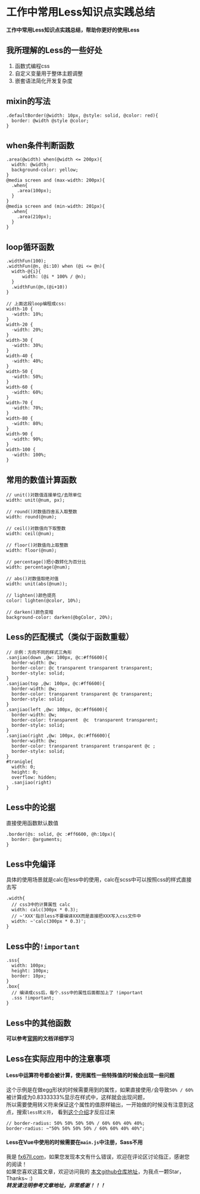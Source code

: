 # 工作中常用Less知识点实践总结
**工作中常用Less知识点实践总结，帮助你更好的使用Less**

## 我所理解的Less的一些好处
1. 函数式编程css
2. 自定义变量用于整体主题调整
3. 嵌套语法简化开发复杂度


## mixin的写法
```less
.defaultBorder(@width: 10px, @style: solid, @color: red){
  border: @width @style @color;
}
```


## when条件判断函数
```less
.area(@width) when(@width <= 200px){
  width: @width;
  background-color: yellow;
}
@media screen and (max-width: 200px){
  .when{
	.area(100px);
  }
}
@media screen and (min-width: 201px){
  .when{
	.area(210px);
  }
}
```

	
## loop循环函数
```less
.widthFun(100);
.widthFun(@n, @i:10) when (@i <= @n){
  width-@{i}{
	  width: (@i * 100% / @n);
  }
  .widthFun(@n,(@i+10))
}

// 上面这段loop编程成css:
width-10 {
  ·width: 10%;
}
width-20 {
  ·width: 20%;
}
width-30 {
  ·width: 30%;
}
width-40 {
  ·width: 40%;
}
width-50 {
  ·width: 50%;
}
width-60 {
  ·width: 60%;
}
width-70 {
  ·width: 70%;
}
width-80 {
  ·width: 80%;
}
width-90 {
  ·width: 90%;
}
width-100 {
  ·width: 100%;
}
```


## 常用的数值计算函数
```less
// unit()对数值连接单位/去除单位
width: unit(@num, px);

// round()对数值四舍五入取整数
width: round(@num);

// ceil()对数值向下取整数
width: ceil(@num);

// floor()对数值向上取整数
width: floor(@num);

// percentage()把小数转化为百分比
width: percentage(@num);

// abs()对数值取绝对值
width: unit(abs(@num));

// lighten()颜色提亮
color: lighten(@color, 10%);

// darken()颜色变暗
background-color: darken(@bgColor, 20%);
```


## Less的匹配模式（类似于函数重载）
```less
// 示例：方向不同的样式三角形
.sanjiao(down ,@w: 100px, @c:#ff6600){
  border-width: @w;
  border-color: @c transparent transparent transparent;
  border-style: solid;
}
.sanjiao(top ,@w: 100px, @c:#ff6600){
  border-width: @w;
  border-color: transparent transparent @c transparent;
  border-style: solid;
}
.sanjiao(left ,@w: 100px, @c:#ff6600){
  border-width: @w;
  border-color: transparent  @c  transparent transparent;
  border-style: solid;
}
.sanjiao(right ,@w: 100px, @c:#ff6600){
  border-width: @w;
  border-color: transparent transparent transparent @c ;
  border-style: solid;
}
#tranigle{
  width: 0;
  height: 0;
  overflow: hidden;
  .sanjiao(right)
}
```


## Less中的论据
直接使用函数默认数值
```less
.border(@s: solid, @c :#ff6600, @h:10px){
  border: @arguments;
}
```


## Less中免编译
具体的使用场景就是calc在less中的使用，calc在scss中可以按照css的样式直接去写
```less
.width{
  // css3中的计算属性 calc
  width: calc(300px * 0.3);     
  // ~'XXX'指示less不要编译XXX而是直接把XXX写入css文件中
  width: ~'calc(300px * 0.3)';  
}
```

## Less中的`!important`
```less
.sss{
  width: 100px;
  height: 100px;
  border: 10px;
}
.box{
  // 编译成css后，每个.sss中的属性后面都加上了 !important
  .sss !important; 
}
```

## Less中的其他函数
**可以参考[官网](https://less.bootcss.com/functions/)的文档详细学习**


## Less在实际应用中的注意事项
#### Less中运算符号都会被计算，使用属性一些特殊值的时候会出现一些问题
这个示例是在做egg形状的时候需要用到的属性，如果直接使用`/`会导致`50% / 60% `被计算成为0.8333333%显示在样式中，这样就会出现问题，  
所以需要使用转义符来保证这个属性的值原样输出，一开始做的时候没有注意到这点，搜索`less转义符`，
看到[这个介绍](https://www.cnblogs.com/96net/p/13879749.html)才反应过来
```
// border-radius: 50% 50% 50% 50% / 60% 60% 40% 40%;
border-radius: ~"50% 50% 50% 50% / 60% 60% 40% 40%";
```
#### Less在Vue中使用的时候需要在`main.js`中注册，Sass不用


我是 [fx67ll.com](https://fx67ll.com)，如果您发现本文有什么错误，欢迎在评论区讨论指正，感谢您的阅读！  
如果您喜欢这篇文章，欢迎访问我的 [本文github仓库地址](https://github.com/fx67ll/fx67llHCLS/blob/master/Less/less.md)，为我点一颗Star，Thanks~ :)  
***转发请注明参考文章地址，非常感谢！！！***